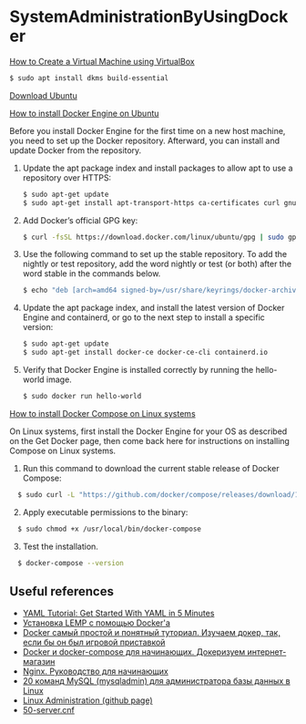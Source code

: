 # SystemAdministrationByUsingDocker

[How to Create a Virtual Machine using VirtualBox](https://www.youtube.com/watch?v=j1FAZ0bUEvs)
```bash
$ sudo apt install dkms build-essential
```

[Download Ubuntu](https://ubuntu.com/download/desktop)

[How to install Docker Engine on Ubuntu](https://docs.docker.com/engine/install/ubuntu/)

Before you install Docker Engine for the first time on a new host machine, you need to set up the Docker repository. Afterward, you can install and update Docker from the repository.

1. Update the apt package index and install packages to allow apt to use a repository over HTTPS:

    ```bash
    $ sudo apt-get update
    $ sudo apt-get install apt-transport-https ca-certificates curl gnupg lsb-release
    ```
2. Add Docker’s official GPG key:
    ```bash 
    $ curl -fsSL https://download.docker.com/linux/ubuntu/gpg | sudo gpg --dearmor -o /usr/share/keyrings/docker-archive-keyring.gpg
    ```
3. Use the following command to set up the stable repository. To add the nightly or test repository, add the word nightly or test (or both) after the word stable in the commands below. 
    ```bash
    $ echo "deb [arch=amd64 signed-by=/usr/share/keyrings/docker-archive-keyring.gpg] https://download.docker.com/linux/ubuntu $(lsb_release -cs) stable" | sudo tee /etc/apt/sources.list.d/docker.list > /dev/null
    ```
4. Update the apt package index, and install the latest version of Docker Engine and containerd, or go to the next step to install a specific version:
    ```bash
    $ sudo apt-get update
    $ sudo apt-get install docker-ce docker-ce-cli containerd.io
    ```

5. Verify that Docker Engine is installed correctly by running the hello-world image.
    ```bash
    $ sudo docker run hello-world
    ```

[How to install Docker Compose on Linux systems](https://docs.docker.com/compose/install/)

On Linux systems, first install the Docker Engine for your OS as described on the Get Docker page, then come back here for instructions on installing Compose on Linux systems.

1. Run this command to download the current stable release of Docker Compose:
```bash
  $ sudo curl -L "https://github.com/docker/compose/releases/download/1.29.2/docker-compose-$(uname -s)-$(uname -m)" -o /usr/local/bin/docker-compose
```
2. Apply executable permissions to the binary:
```bash
  $ sudo chmod +x /usr/local/bin/docker-compose
```

3. Test the installation.
```bash
  $ docker-compose --version
```

## Useful references
*   [YAML Tutorial: Get Started With YAML in 5 Minutes](https://betterprogramming.pub/yaml-tutorial-get-started-with-yaml-in-5-minutes-549d462972d8)
*   [Установка LEMP с помощью Docker'а](https://totaku.ru/ustanovka-lemp-s-pomoshchiu-dockera/)
*   [Docker самый простой и понятный туториал. Изучаем докер, так, если бы он был игровой приставкой](https://badcode.ru/docker-tutorial-dlia-novichkov-rassmatrivaiem-docker-tak-iesli-by-on-byl-ighrovoi-pristavkoi/)
*   [Docker и docker-compose для начинающих. Докеризуем интернет-магазин](https://webdevkin.ru/posts/raznoe/docker)
*   [Nginx. Руководство для начинающих](https://nginx.org/ru/docs/beginners_guide.html)
*   [20 команд MySQL (mysqladmin) для администратора базы данных в Linux](https://zalinux.ru/?p=793)
*   [Linux Administration (github page)](https://github.com/hightemp/docLinux)
*   [50-server.cnf](https://exampleconfig.com/view/mariadb-ubuntu18-04-etc-mysql-mariadb-conf-d-50-server-cnf)
